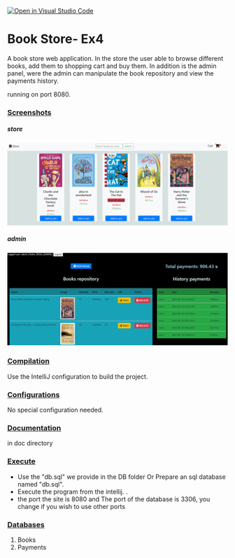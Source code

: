 [![Open in Visual Studio Code](https://classroom.github.com/assets/open-in-vscode-c66648af7eb3fe8bc4f294546bfd86ef473780cde1dea487d3c4ff354943c9ae.svg)](https://classroom.github.com/online_ide?assignment_repo_id=7947942&assignment_repo_type=AssignmentRepo)

<h1>Book Store- Ex4</h1>
<p>A book store web application.
In the store the user able to browse different books, add them to shopping cart and buy them.
In addition is the admin panel, were the admin can manipulate the book repository and view the payments history.

running on port 8080. </p>

<h3><u>Screenshots</u></h3>
<h5>store</h5>
<p>
<img src="./src/main/resources/static/image/Capture.PNG" alt="" />
</p>
<h5>admin</h5>
<p>
<img src="./src/main/resources/static/image/CaptureAdmin.PNG" alt="" />
</p>

<h3><u>Compilation</u></h3>
<p>Use the IntelliJ configuration to build the project.</p>
<h3><u>Configurations</u></h3> 
<p>No special configuration needed.</p>
<h3><u>Documentation</u></h3>
<p>in doc directory</p>
<h3><u>Execute</u></h3>
<ul>
  <li>
  Use the "db.sql" we provide in the DB folder Or 
  Prepare an sql database named "db.sql".
  </li>
  <li>
    Execute the program from the intellij. .
  </li>
    <li>
   the port the site is 8080 and The port of the database is 3306, you change if you wish to use other ports
    </li>
</ul>


<h3><u>Databases</u></h3>
<ol>
  <li>
    Books
  </li>
  <li>
    Payments
  </li>
</ol>
	 


